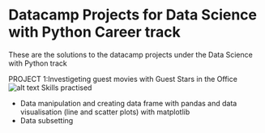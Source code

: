 # Datacamp Projects for Data Science with Python Career track
These are the solutions to the datacamp projects under the Data Science with Python track

PROJECT 1:Investigeting guest movies with Guest Stars in the Office
![alt text](http://url/to/img.png)
Skills practised 
- Data manipulation and creating data frame with pandas and data visualisation (line and scatter plots) with matplotlib
- Data subsetting

